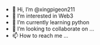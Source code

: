 - 👋 Hi, I’m @xingpigeon211
- 👀 I’m interested in Web3
- 🌱 I’m currently learning python
- 💞️ I’m looking to collaborate on ...
- 📫 How to reach me ...

<!---
xingpigeon211/xingpigeon211 is a ✨ special ✨ repository because its `README.md` (this file) appears on your GitHub profile.
You can click the Preview link to take a look at your changes.
--->
